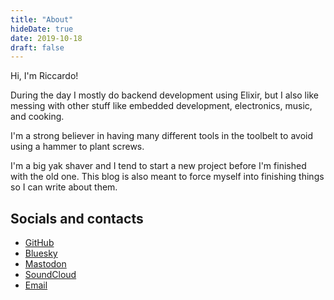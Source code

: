 ```yaml
---
title: "About"
hideDate: true
date: 2019-10-18
draft: false
---
```

Hi, I'm Riccardo!

During the day I mostly do backend development using Elixir, but I also like messing with other
stuff like embedded development, electronics, music, and cooking.

I'm a strong believer in having many different tools in the toolbelt to avoid using a hammer to
plant screws.

I'm a big yak shaver and I tend to start a new project before I'm finished with the old one. This
blog is also meant to force myself into finishing things so I can write about them.

## Socials and contacts

- [GitHub](https://github.com/rbino)
- [Bluesky](https://bsky.app/profile/rbino.com)
- [Mastodon](https://patavium.social/@rbino)
- [SoundCloud](https://soundcloud.com/rbino)
- [Email](mailto:rbino@gmx.com)
